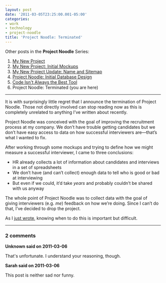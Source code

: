 ```yaml
---
layout: post
date: '2011-03-05T23:25:00.001-05:00'
categories:
- work
- technology
- project-noodle
title: 'Project Noodle: Terminated'
---
```


Other posts in the **Project Noodle** Series:

1. [My New Project](../../2010/09/my-new-project)
2. [My New Project: Initial Mockups](../../2010/09/my-new-project-initial-mockups)
3. [My New Project Update: Name and Sitemap](../../2010/10/project-update-name-and-sitemap)
4. [Project Noodle: Initial Database Design](../../2010/10/project-noodle-initial-database-design)
5. [Code Isn't Always the Best Tool](../../2011/03/code-isnt-always-best-tool)
6. Project Noodle: Terminated (you are here)

***

It is with surprisingly little regret that I announce the termination of Project Noodle. Those not directly involved can stop reading now as this is completely unrelated to anything I’ve written about recently.

Project Noodle was conceived with the goal of improving the recruitment process at my company. We don’t have trouble getting candidates but we don’t have easy access to data on how successful interviewers are—that’s what I wanted to fix.

After working through some mockups and trying to define how we might measure a successful interviewer, I came to three conclusions: 

* HR already collects a lot of information about candidates and interviews in a set of spreadsheets
* We don’t have (and can’t collect) enough data to tell who is good or bad at interviewing
* But even if we could, it’d take *years* and probably couldn’t be shared with us anyway 


The whole point of Project Noodle was to collect data with the goal of giving interviewers (e.g. *me*) feedback on how we’re doing. Since I can’t do that, I’ve decided to drop the project. 

As I [just wrote](../../2011/03/code-isnt-always-best-tool.html), knowing when to do this is important but difficult.

---

### 2 comments

**Unknown said on 2011-03-06**

That's unfortunate. I understand your reasoning, though.

**Sarah said on 2011-03-06**

This post is neither sad nor funny.

